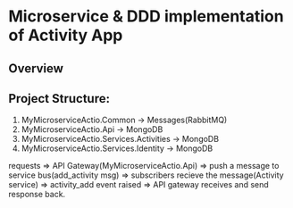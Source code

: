 
# Microservice & DDD implementation of Activity App

## Overview


## Project Structure:
1. MyMicroserviceActio.Common -> Messages(RabbitMQ)
2. MyMicroserviceActio.Api -> MongoDB
3. MyMicroserviceActio.Services.Activities -> MongoDB
4. MyMicroserviceActio.Services.Identity -> MongoDB

requests => API Gateway(MyMicroserviceActio.Api) => push a message to service bus(add_activity msg) => subscribers recieve the message(Activity service) =>
activity_add event raised => API gateway receives and send response back.

